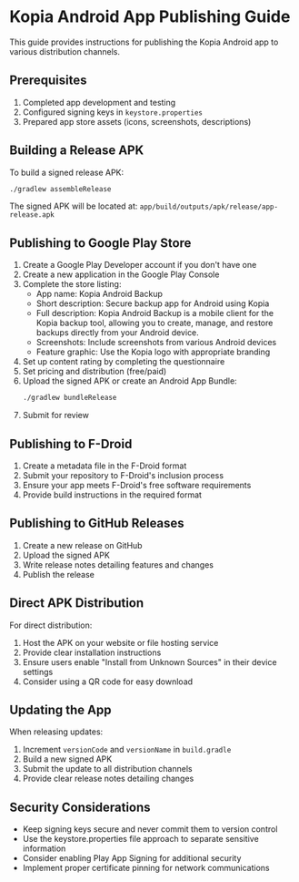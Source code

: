 # Kopia Android App Publishing Guide

This guide provides instructions for publishing the Kopia Android app to various distribution channels.

## Prerequisites

1. Completed app development and testing
2. Configured signing keys in `keystore.properties`
3. Prepared app store assets (icons, screenshots, descriptions)

## Building a Release APK

To build a signed release APK:

```bash
./gradlew assembleRelease
```

The signed APK will be located at:
`app/build/outputs/apk/release/app-release.apk`

## Publishing to Google Play Store

1. Create a Google Play Developer account if you don't have one
2. Create a new application in the Google Play Console
3. Complete the store listing:
   - App name: Kopia Android Backup
   - Short description: Secure backup app for Android using Kopia
   - Full description: Kopia Android Backup is a mobile client for the Kopia backup tool, allowing you to create, manage, and restore backups directly from your Android device.
   - Screenshots: Include screenshots from various Android devices
   - Feature graphic: Use the Kopia logo with appropriate branding
4. Set up content rating by completing the questionnaire
5. Set pricing and distribution (free/paid)
6. Upload the signed APK or create an Android App Bundle:
   ```bash
   ./gradlew bundleRelease
   ```
7. Submit for review

## Publishing to F-Droid

1. Create a metadata file in the F-Droid format
2. Submit your repository to F-Droid's inclusion process
3. Ensure your app meets F-Droid's free software requirements
4. Provide build instructions in the required format

## Publishing to GitHub Releases

1. Create a new release on GitHub
2. Upload the signed APK
3. Write release notes detailing features and changes
4. Publish the release

## Direct APK Distribution

For direct distribution:

1. Host the APK on your website or file hosting service
2. Provide clear installation instructions
3. Ensure users enable "Install from Unknown Sources" in their device settings
4. Consider using a QR code for easy download

## Updating the App

When releasing updates:

1. Increment `versionCode` and `versionName` in `build.gradle`
2. Build a new signed APK
3. Submit the update to all distribution channels
4. Provide clear release notes detailing changes

## Security Considerations

- Keep signing keys secure and never commit them to version control
- Use the keystore.properties file approach to separate sensitive information
- Consider enabling Play App Signing for additional security
- Implement proper certificate pinning for network communications
